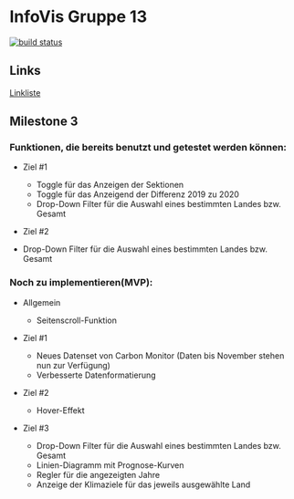 # InfoVis Gruppe 13
[![build status](https://github.com/timcreatedit/infovis-gruppe-13/workflows/Build/badge.svg)](https://github.com/coryrylan/angular-github-actions/actions)
## Links

[Linkliste](./Links.md)

## Milestone 3

### Funktionen, die bereits benutzt und getestet werden können:
* Ziel #1
  - Toggle für das Anzeigen der Sektionen
  - Toggle für das Anzeigend der Differenz 2019 zu 2020
  - Drop-Down Filter für die Auswahl eines bestimmten Landes bzw. Gesamt
 
 * Ziel #2
  - Drop-Down Filter für die Auswahl eines bestimmten Landes bzw. Gesamt
  
### Noch zu implementieren(MVP):
* Allgemein
  - Seitenscroll-Funktion

* Ziel #1
  - Neues Datenset von Carbon Monitor (Daten bis November stehen nun zur Verfügung)
  - Verbesserte Datenformatierung
 
* Ziel #2
  - Hover-Effekt

* Ziel #3
  - Drop-Down Filter für die Auswahl eines bestimmten Landes bzw. Gesamt
  - Linien-Diagramm mit Prognose-Kurven
  - Regler für die angezeigten Jahre
  - Anzeige der Klimaziele für das jeweils ausgewählte Land
